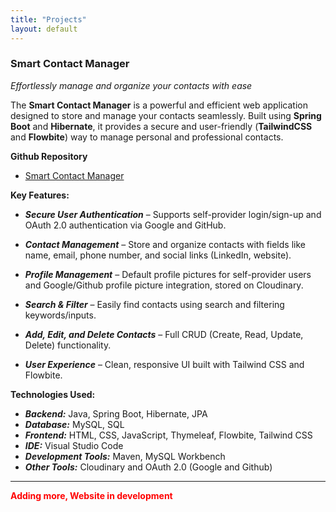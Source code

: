 ```yaml
---
title: "Projects"
layout: default
---
```


### Smart Contact Manager

*Effortlessly manage and organize your contacts with ease*

The **Smart Contact Manager** is a powerful and efficient web application designed to store and manage your contacts seamlessly. Built using **Spring Boot** and **Hibernate**, it provides a secure and user-friendly (**TailwindCSS** and **Flowbite**) way to manage personal and professional contacts.

**Github Repository**
- [Smart Contact Manager](https://github.com/f-eightProjects/SmartContactManager)

**Key Features:**

- ***Secure User Authentication*** – Supports self-provider login/sign-up and OAuth 2.0 authentication via Google and GitHub.

- ***Contact Management*** – Store and organize contacts with fields like name, email, phone number, and social links (LinkedIn, website).

- ***Profile Management*** – Default profile pictures for self-provider users and Google/Github profile picture integration, stored on Cloudinary.
  
- ***Search & Filter*** – Easily find contacts using search and filtering keywords/inputs.
  
- ***Add, Edit, and Delete Contacts*** – Full CRUD (Create, Read, Update, Delete) functionality.
  
- ***User Experience*** – Clean, responsive UI built with Tailwind CSS and Flowbite.

**Technologies Used:**

- ***Backend:*** Java, Spring Boot, Hibernate, JPA
- ***Database:*** MySQL, SQL
- ***Frontend:*** HTML, CSS, JavaScript, Thymeleaf, Flowbite, Tailwind CSS
- ***IDE:*** Visual Studio Code
- ***Development Tools:*** Maven, MySQL Workbench
- ***Other Tools:*** Cloudinary and OAuth 2.0 (Google and Github)

---

<strong style="color: red">Adding more, Website in development</strong>
